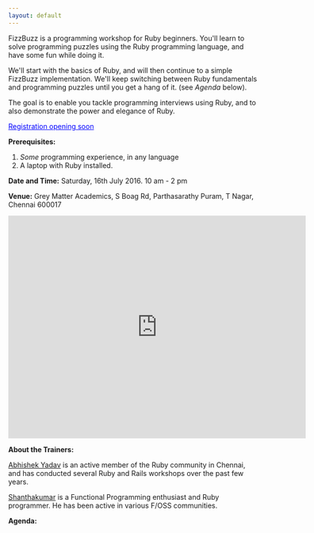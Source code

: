 ```yaml
---
layout: default
---
```


FizzBuzz is a programming workshop for Ruby beginners. You'll learn to solve programming puzzles using the Ruby programming language, and have some fun while doing it.

We'll start with the basics of Ruby, and will then continue to a simple FizzBuzz implementation. We'll keep switching between Ruby fundamentals and programming puzzles until you get a hang of it. (see *Agenda* below).

The goal is to enable you tackle  programming interviews using Ruby, and to also demonstrate the power and elegance of Ruby.

<!--
<a href='https://docs.google.com/forms/d/11J6em92LUsF71eTdBmn-SnsVSCWPjbKe_5UFy56p7V4/viewform' style='color:blue'>Register here</a>
 -->
<a href='' style='color:blue'>Registration opening soon</a>

**Prerequisites:**

1. *Some* programming experience, in any language
2. A laptop with Ruby installed.

<!-- **Fees:** Rs. 500 -->

**Date and Time:**
<span class='highlight'>Saturday, 16th July 2016. 10 am - 2 pm</span>

**Venue:** Grey Matter Academics, S Boag Rd, Parthasarathy Puram, T Nagar, Chennai 600017
<iframe src="https://www.google.com/maps/embed?pb=!1m14!1m8!1m3!1d7774.009006132238!2d80.242597!3d13.035385!3m2!1i1024!2i768!4f13.1!3m3!1m2!1s0x0%3A0x93af86dc7c9a09ab!2sGrey+Matter+Academics+(P)+Ltd!5e0!3m2!1sen!2sin!4v1464675654866" width="600" height="450" frameborder="0" style="border:0" allowfullscreen></iframe>




**About the Trainers:**

[Abhishek Yadav](http://www.zerothabhishek.com/about) is an active member of the Ruby community in Chennai, and has conducted several Ruby and Rails workshops over the past few years.  

[Shanthakumar](https://twitter.com/5hanth) is a Functional Programming enthusiast and Ruby programmer. He has been active in various F/OSS communities.

<!-- 
<a href='https://docs.google.com/forms/d/11J6em92LUsF71eTdBmn-SnsVSCWPjbKe_5UFy56p7V4/viewform' style='color:blue'>Register here</a>
 -->

**Agenda:**

<script src="https://gist.github.com/zerothabhishek/fba223f4c6653d4c8c2b1ffa00b93743.js"></script>


